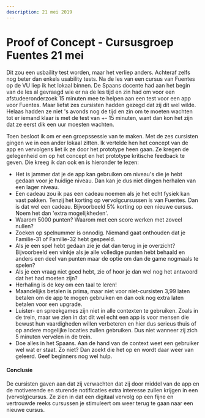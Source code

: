 ```yaml
---
description: 21 mei 2019
---
```


# Proof of Concept - Cursusgroep Fuentes 21 mei

Dit zou een usbaility test worden, maar het verliep anders. Achteraf zelfs nog beter dan enkels usability tests. Na de les van een cursus van Fuentes op de VU liep ik het lokaal binnen. De Spaans docente had aan het begin van de les al gevraagd wie er na de les tijd en zin had om voor een afstudeeronderzoek 15 minuten mee te helpen aan een test voor een app voor Fuentes. Maar liefst zes cursisten hadden gezegd dat zij dit wel wilde. Helaas hadden ze niet 's avonds nog de tijd en zin om te moeten wachten tot er iemand klaar is met de test van +- 15 minuten, want dan kon het zijn dat ze eerst dik een uur moesten wachten.

Toen besloot ik om er een groepssessie van te maken. Met de zes cursisten gingen we in een ander lokaal zitten. Ik vertelde hen het concept van de app en vervolgens liet ik ze door het prototype heen gaan. Ze kregen de gelegenheid om op het concept en het prototype kritische feedback te geven. Die kreeg ik dan ook en is hieronder te lezen:

* Het is jammer dat je de app kan gebruiken om niveau's die je hebt gedaan voor je huidige niveau. Dan kan je dus niet dingen herhalen van een lager niveau.
* Een cadeau zou ik pas een cadeau noemen als je het echt fysiek kan vast pakken. Tenzij het korting op vervolgcursussen is van Fuentes. Dan is dat wel een cadeau. Bijvoorbeeld 5% korting op een nieuwe cursus. Noem het dan 'extra mogelijkheden'.
* Waarom 5000 punten? Waarom met een score werken met zoveel nullen?
* Zoeken op spelnummer is onnodig. Niemand gaat onthouden dat je Familie-31 of Familie-32 hebt gespeeld.
* Als je een spel hebt gedaan zie je dat dan terug in je overzicht? Bijvoorbeeld een vinkje als je alle volledige punten hebt behaald en anders een deel van punten maar de optie om dan de game nogmaals te spelen?
* Als je een vraag niet goed hebt, zie of hoor je dan wel nog het antwoord dat het had moeten zijn?
* Herhaling is de key om een taal te leren!
* Maandelijks betalen is prima, maar niet voor niet-cursisten 3,99 laten betalen om de app te mogen gebruiken en dan ook nog extra laten betalen voor een upgrade.
* Luister- en spreekgames zijn niet in alle contexten te gebruiken. Zoals in de trein, maar we zien in dat dit wel echt een app is voor mensen die bewust hun vaardigheden willen verbeteren en hier dus serieus thuis of op andere mogelijke locaties zullen gebruiken. Dus niet wanneer zij zich 5 minuten vervelen in de trein.
* Doe alles in het Spaans. Aan de hand van de context weet een gebruiker wel wat er staat. Zo niet? Dan zoekt die het op en wordt daar weer van geleerd. Geef beginners nog wel hulp.

#### 

#### Conclusie

De cursisten gaven aan dat zij verwachten dat zij door middel van de app en de motiverende en sturende notificaties extra interesse zullen krijgen in een \(vervolg\)cursus. Ze zien in dat een digitaal vervolg op een fijne en vertrouwde reeks cursussen je stimuleert om weer terug te gaan naar een nieuwe cursus. 

